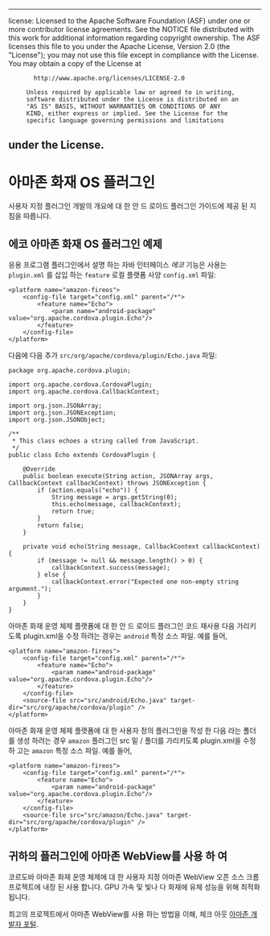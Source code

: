 * * *

license: Licensed to the Apache Software Foundation (ASF) under one or more contributor license agreements. See the NOTICE file distributed with this work for additional information regarding copyright ownership. The ASF licenses this file to you under the Apache License, Version 2.0 (the "License"); you may not use this file except in compliance with the License. You may obtain a copy of the License at

           http://www.apache.org/licenses/LICENSE-2.0
    
         Unless required by applicable law or agreed to in writing,
         software distributed under the License is distributed on an
         "AS IS" BASIS, WITHOUT WARRANTIES OR CONDITIONS OF ANY
         KIND, either express or implied. See the License for the
         specific language governing permissions and limitations
    

## under the License.

# 아마존 화재 OS 플러그인

사용자 지정 플러그인 개발의 개요에 대 한 안 드 로이드 플러그인 가이드에 제공 된 지침을 따릅니다.

## 에코 아마존 화재 OS 플러그인 예제

응용 프로그램 플러그인에서 설명 하는 자바 인터페이스 *에코* 기능은 사용는 `plugin.xml` 를 삽입 하는 `feature` 로컬 플랫폼 사양 `config.xml` 파일:

    <platform name="amazon-fireos">
        <config-file target="config.xml" parent="/*">
            <feature name="Echo">
                <param name="android-package" value="org.apache.cordova.plugin.Echo"/>
            </feature>
        </config-file>
    </platform>
    

다음에 다음 추가 `src/org/apache/cordova/plugin/Echo.java` 파일:

    package org.apache.cordova.plugin;
    
    import org.apache.cordova.CordovaPlugin;
    import org.apache.cordova.CallbackContext;
    
    import org.json.JSONArray;
    import org.json.JSONException;
    import org.json.JSONObject;
    
    /**
     * This class echoes a string called from JavaScript.
     */
    public class Echo extends CordovaPlugin {
    
        @Override
        public boolean execute(String action, JSONArray args, CallbackContext callbackContext) throws JSONException {
            if (action.equals("echo")) {
                String message = args.getString(0);
                this.echo(message, callbackContext);
                return true;
            }
            return false;
        }
    
        private void echo(String message, CallbackContext callbackContext) {
            if (message != null && message.length() > 0) {
                callbackContext.success(message);
            } else {
                callbackContext.error("Expected one non-empty string argument.");
            }
        }
    }
    

아마존 화재 운영 체제 플랫폼에 대 한 안 드 로이드 플러그인 코드 재사용 다음 가리키도록 plugin.xml을 수정 하려는 경우는 `android` 특정 소스 파일. 예를 들어,

    <platform name="amazon-fireos">
        <config-file target="config.xml" parent="/*">
            <feature name="Echo">
                <param name="android-package" value="org.apache.cordova.plugin.Echo"/>
            </feature>
        </config-file>
        <source-file src="src/android/Echo.java" target-dir="src/org/apache/cordova/plugin" />
    </platform>
    

아마존 화재 운영 체제 플랫폼에 대 한 사용자 정의 플러그인을 작성 한 다음 라는 폴더를 생성 하려는 경우 `amazon` 플러그인 src 밑 / 폴더를 가리키도록 plugin.xml을 수정 하 고는 `amazon` 특정 소스 파일. 예를 들어,

    <platform name="amazon-fireos">
        <config-file target="config.xml" parent="/*">
            <feature name="Echo">
                <param name="android-package" value="org.apache.cordova.plugin.Echo"/>
            </feature>
        </config-file>
        <source-file src="src/amazon/Echo.java" target-dir="src/org/apache/cordova/plugin" />
    </platform>
    

## 귀하의 플러그인에 아마존 WebView를 사용 하 여

코르도바 아마존 화재 운영 체제에 대 한 사용자 지정 아마존 WebView 오픈 소스 크롬 프로젝트에 내장 된 사용 합니다. GPU 가속 및 빛나 다 화재에 유체 성능을 위해 최적화 됩니다.

최고의 프로젝트에서 아마존 WebView를 사용 하는 방법을 이해, 체크 아웃 [아마존 개발자 포털][1].

 [1]: https://developer.amazon.com/sdk/fire/IntegratingAWV.html